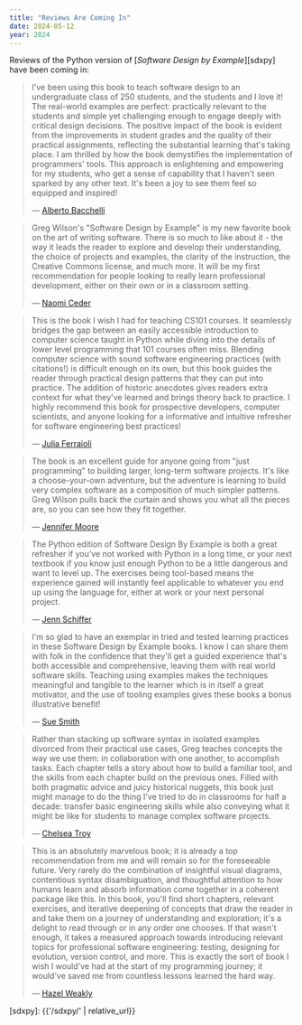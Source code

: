 ```yaml
---
title: "Reviews Are Coming In"
date: 2024-05-12
year: 2024
---
```


Reviews of the Python version of [*Software Design by Example*][sdxpy] have been coming in:

> I've been using this book to teach software design to an undergraduate class of 250 students, and the students and I love it! The real-world examples are perfect: practically relevant to the students and simple yet challenging enough to engage deeply with critical design decisions. The positive impact of the book is evident from the improvements in student grades and the quality of their practical assignments, reflecting the substantial learning that's taking place. I am thrilled by how the book demystifies the implementation of programmers' tools. This approach is enlightening and empowering for my students, who get a sense of capability that I haven't seen sparked by any other text. It's been a joy to see them feel so equipped and inspired!
>
> — [Alberto Bacchelli](https://sback.it/)

> Greg Wilson's "Software Design by Example" is my new favorite book on the art of writing software. There is so much  to like about it - the way it leads the reader to explore and develop their understanding, the choice of projects and examples, the clarity of the instruction, the Creative Commons license, and much more. It will be my first recommendation for people looking to really learn professional development, either on their own or in a classroom setting.
>
> — [Naomi Ceder](https://naomiceder.tech/)

> This is the book I wish I had for teaching CS101 courses. It seamlessly bridges the gap between an easily accessible introduction to computer science taught in Python while diving into the details of lower level programming that 101 courses  often miss. Blending computer science with sound software engineering practices (with citations!) is difficult enough on its own, but this book guides the reader through practical design patterns that they can put into practice. The addition of historic anecdotes gives readers extra context for what they've learned and brings theory back to practice. I highly recommend this book for prospective developers, computer scientists, and anyone looking for a informative and intuitive refresher for software engineering best practices!
>
> — [Julia Ferraioli](https://www.juliaferraioli.com/)

> The book is an excellent guide for anyone going from "just programming" to building larger, long-term software projects. It's like a choose-your-own adventure, but the adventure is learning to build very complex software as a composition of much simpler patterns. Greg Wilson pulls back the curtain and shows you what all the pieces are, so you can see how they fit together.
>
> — [Jennifer Moore](https://jenniferplusplus.com/)

> The Python edition of Software Design By Example is both a great refresher if you’ve not worked with Python in a long time, or your next textbook if you know just enough Python to be a little dangerous and want to level up. The exercises being tool-based means the experience gained will instantly feel applicable to whatever you end up using the language for, either at work or your next personal project.
>
> — [Jenn Schiffer](https://jennschiffer.com/)

> I'm so glad to have an exemplar in tried and tested learning practices in these Software Design by Example books. I know I can share them with folk in the confidence that they'll get a guided experience that's both accessible and comprehensive, leaving them with real world software skills. Teaching using examples makes the techniques meaningful and tangible to the learner which is in itself a great motivator, and the use of tooling examples gives these books a bonus illustrative benefit!
>
> — [Sue Smith](https://www.benormal.info/)

> Rather than stacking up software syntax in isolated examples divorced from their practical use cases, Greg teaches concepts the way we use them: in collaboration with one another, to accomplish tasks. Each chapter tells a story about how to build a familiar tool, and the skills from each chapter build on the previous ones. Filled with both pragmatic advice and juicy historical nuggets, this book just might manage to do the thing I've tried to do in classrooms for half a decade: transfer basic engineering skills while also conveying what it might be like for students to manage complex software projects.
>
> — [Chelsea Troy](https://chelseatroy.com/)

> This is an absolutely marvelous book; it is already a top recommendation from me and will remain so for the foreseeable future. Very rarely do the combination of insightful visual diagrams, contentious syntax disambiguation, and thoughtful attention to how humans learn and absorb information come together in a coherent package like this. In this book, you'll find short chapters, relevant exercises, and iterative deepening of concepts that draw the reader in and take them on a journey of understanding and exploration; it's a delight to read through or in any order one chooses. If that wasn't enough, it takes a measured approach towards introducing relevant topics for professional software engineering: testing, designing for evolution, version control, and more. This is exactly the sort of book I wish I would've had at the start of my programming journey; it would've saved me from countless lessons learned the hard way.
>
> — [Hazel Weakly](https://hazelweakly.me/)

[sdxpy]: {{'/sdxpy/' | relative_url}}
